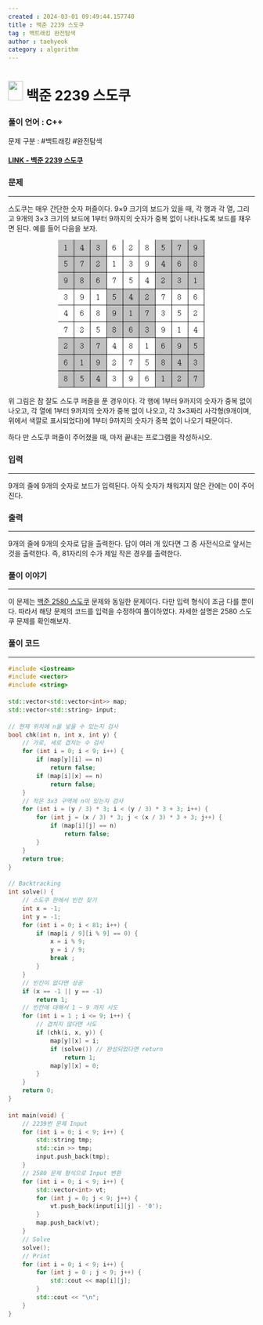 ```yaml
---
created : 2024-03-01 09:49:44.157740
title : 백준 2239 스도쿠
tag : 백트래킹 완전탐색
author : taehyeok
category : algorithm
---
```

# <img src="https://d2gd6pc034wcta.cloudfront.net/tier/12.svg" width="30" height="40"> 백준 2239 스도쿠


### 풀이 언어 : C++

문제 구분 : #백트래킹 #완전탐색
#### [LINK - 백준 2239 스도쿠](https://www.acmicpc.net/problem/2239)

### 문제
<hr>

스도쿠는 매우 간단한 숫자 퍼즐이다. 9×9 크기의 보드가 있을 때, 각 행과 각 열, 그리고 9개의 3×3 크기의 보드에 1부터 9까지의 숫자가 중복 없이 나타나도록 보드를 채우면 된다. 예를 들어 다음을 보자.

<center> <img src="./images/2239-1.png" width="300"> </center>

위 그림은 참 잘도 스도쿠 퍼즐을 푼 경우이다. 각 행에 1부터 9까지의 숫자가 중복 없이 나오고, 각 열에 1부터 9까지의 숫자가 중복 없이 나오고, 각 3×3짜리 사각형(9개이며, 위에서 색깔로 표시되었다)에 1부터 9까지의 숫자가 중복 없이 나오기 때문이다.

하다 만 스도쿠 퍼즐이 주어졌을 때, 마저 끝내는 프로그램을 작성하시오.


### 입력
<hr>

9개의 줄에 9개의 숫자로 보드가 입력된다. 아직 숫자가 채워지지 않은 칸에는 0이 주어진다.
### 출력
<hr>

9개의 줄에 9개의 숫자로 답을 출력한다. 답이 여러 개 있다면 그 중 사전식으로 앞서는 것을 출력한다. 즉, 81자리의 수가 제일 작은 경우를 출력한다.

### 풀이 이야기
<hr>

이 문제는 [백준 2580 스도쿠](./2580.md) 문제와 동일한 문제이다. 다만 입력 형식이 조금 다를 뿐이다. 따라서 해당 문제의 코드를 입력을 수정하여 풀이하였다. 자세한 설명은 2580 스도쿠 문제를 확인해보자.

### 풀이 코드
<hr>

``` c++
#include <iostream>
#include <vector>
#include <string>

std::vector<std::vector<int>> map;
std::vector<std::string> input;

// 현재 위치에 n을 넣을 수 있는지 검사
bool chk(int n, int x, int y) {
	// 가로, 세로 겹치는 수 검사
	for (int i = 0; i < 9; i++) {
		if (map[y][i] == n)
			return false;
		if (map[i][x] == n)
			return false;
	}
	// 작은 3x3 구역에 n이 있는지 검사
	for (int i = (y / 3) * 3; i < (y / 3) * 3 + 3; i++) {
		for (int j = (x / 3) * 3; j < (x / 3) * 3 + 3; j++) {
			if (map[i][j] == n)
				return false;
		}
	}
	return true;
}

// Backtracking
int solve() {
	// 스도쿠 판에서 빈칸 찾기
	int x = -1;
	int y = -1;
	for (int i = 0; i < 81; i++) {
		if (map[i / 9][i % 9] == 0) {
			x = i % 9;
			y = i / 9;
			break ;
		}
	}
	// 빈킨이 없다면 성공
	if (x == -1 || y == -1)
		return 1;
	// 빈칸에 대해서 1 ~ 9 까지 시도
	for (int i = 1 ; i <= 9; i++) {
		// 겹치지 않다면 시도
		if (chk(i, x, y)) {
			map[y][x] = i;
			if (solve()) // 완성되었다면 return
				return 1;
			map[y][x] = 0;
		}
	}
	return 0;
}

int main(void) {
    // 2239번 문제 Input
    for (int i = 0; i < 9; i++) {
        std::string tmp;
        std::cin >> tmp;
        input.push_back(tmp);
    }
    // 2580 문제 형식으로 Input 변환
    for (int i = 0; i < 9; i++) {
        std::vector<int> vt;
        for (int j = 0; j < 9; j++) {
            vt.push_back(input[i][j] - '0');
        }
        map.push_back(vt);
    }
    // Solve
    solve();
    // Print
    for (int i = 0; i < 9; i++) {
        for (int j = 0 ; j < 9; j++) {
            std::cout << map[i][j];
        }
        std::cout << "\n";
    }
}
```
